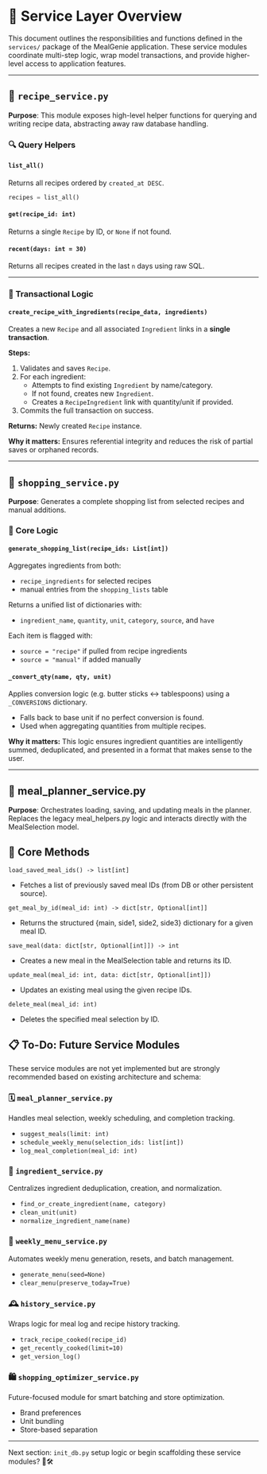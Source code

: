 
# 🧩 Service Layer Overview

This document outlines the responsibilities and functions defined in the `services/` package of the MealGenie application. These service modules coordinate multi-step logic, wrap model transactions, and provide higher-level access to application features.

---

## 📄 `recipe_service.py`

**Purpose**: This module exposes high-level helper functions for querying and writing recipe data, abstracting away raw database handling.

### 🔍 Query Helpers

#### `list_all()`
Returns all recipes ordered by `created_at DESC`.
```python
recipes = list_all()
```

#### `get(recipe_id: int)`
Returns a single `Recipe` by ID, or `None` if not found.

#### `recent(days: int = 30)`
Returns all recipes created in the last `n` days using raw SQL.

---

### 🔁 Transactional Logic

#### `create_recipe_with_ingredients(recipe_data, ingredients)`
Creates a new `Recipe` and all associated `Ingredient` links in a **single transaction**.

**Steps:**
1. Validates and saves `Recipe`.
2. For each ingredient:
   - Attempts to find existing `Ingredient` by name/category.
   - If not found, creates new `Ingredient`.
   - Creates a `RecipeIngredient` link with quantity/unit if provided.
3. Commits the full transaction on success.

**Returns:** Newly created `Recipe` instance.

**Why it matters:** Ensures referential integrity and reduces the risk of partial saves or orphaned records.

---

## 📄 `shopping_service.py`

**Purpose**: Generates a complete shopping list from selected recipes and manual additions.

### 🔁 Core Logic

#### `generate_shopping_list(recipe_ids: List[int])`
Aggregates ingredients from both:
- `recipe_ingredients` for selected recipes
- manual entries from the `shopping_lists` table

Returns a unified list of dictionaries with:
- `ingredient_name`, `quantity`, `unit`, `category`, `source`, and `have`

Each item is flagged with:
- `source = "recipe"` if pulled from recipe ingredients
- `source = "manual"` if added manually

#### `_convert_qty(name, qty, unit)`
Applies conversion logic (e.g. butter sticks ↔ tablespoons) using a `_CONVERSIONS` dictionary.
- Falls back to base unit if no perfect conversion is found.
- Used when aggregating quantities from multiple recipes.

**Why it matters:** This logic ensures ingredient quantities are intelligently summed, deduplicated, and presented in a format that makes sense to the user.

---

## 📄 meal_planner_service.py

**Purpose**: Orchestrates loading, saving, and updating meals in the planner. Replaces the legacy meal_helpers.py logic and interacts directly with the MealSelection model.

## 🔧 Core Methods

`load_saved_meal_ids() -> list[int]`

- Fetches a list of previously saved meal IDs (from DB or other persistent source).

`get_meal_by_id(meal_id: int) -> dict[str, Optional[int]]`

- Returns the structured {main, side1, side2, side3} dictionary for a given meal ID.

`save_meal(data: dict[str, Optional[int]]) -> int`

- Creates a new meal in the MealSelection table and returns its ID.

`update_meal(meal_id: int, data: dict[str, Optional[int]])`

- Updates an existing meal using the given recipe IDs.

`delete_meal(meal_id: int)`

- Deletes the specified meal selection by ID.

## 📋 To-Do: Future Service Modules

These service modules are not yet implemented but are strongly recommended based on existing architecture and schema:

### 🗓️ `meal_planner_service.py`
Handles meal selection, weekly scheduling, and completion tracking.
- `suggest_meals(limit: int)`
- `schedule_weekly_menu(selection_ids: list[int])`
- `log_meal_completion(meal_id: int)`

### 🧂 `ingredient_service.py`
Centralizes ingredient deduplication, creation, and normalization.
- `find_or_create_ingredient(name, category)`
- `clean_unit(unit)`
- `normalize_ingredient_name(name)`

### 📆 `weekly_menu_service.py`
Automates weekly menu generation, resets, and batch management.
- `generate_menu(seed=None)`
- `clear_menu(preserve_today=True)`

### 🕰️ `history_service.py`
Wraps logic for meal log and recipe history tracking.
- `track_recipe_cooked(recipe_id)`
- `get_recently_cooked(limit=10)`
- `get_version_log()`

### 🛍️ `shopping_optimizer_service.py`
Future-focused module for smart batching and store optimization.
- Brand preferences
- Unit bundling
- Store-based separation

---

Next section: `init_db.py` setup logic or begin scaffolding these service modules? 🧠🛠️
